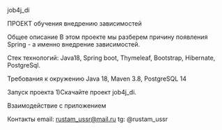 job4j_di

ПРОЕКТ обучения внедрению зависимостей

Общее описание
В этом проекте мы разберем причину появления Spring - а именно внедрение зависимостей.

Стек технологий: Java18, Spring boot, Thymeleaf, Bootstrap, Hibernate, PostgreSql.

Требования к окружению Java 18, Maven 3.8, PostgreSQL 14

Запуск проекта
1)Скачайте проект job4j_di.

Взаимодействие с приложением

Контакты email:
rustam_ussr@mail.ru
tg: @rustam_ussr


